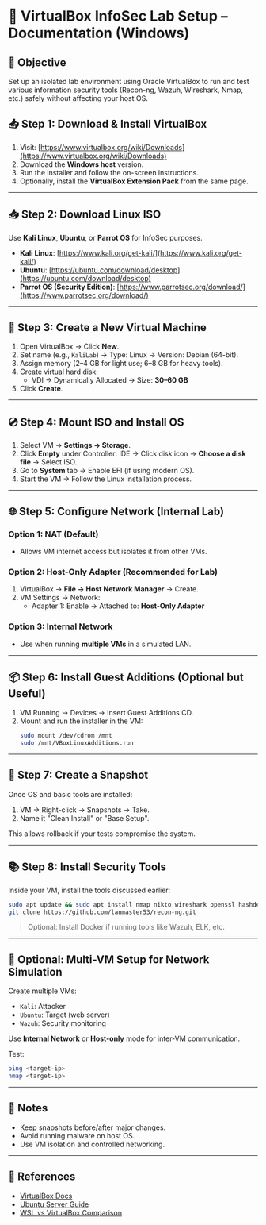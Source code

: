 
# 🧪 VirtualBox InfoSec Lab Setup – Documentation (Windows)

## 📘 Objective
Set up an isolated lab environment using Oracle VirtualBox to run and test various information security tools (Recon-ng, Wazuh, Wireshark, Nmap, etc.) safely without affecting your host OS.


## 📥 Step 1: Download & Install VirtualBox

1. Visit: [https://www.virtualbox.org/wiki/Downloads](https://www.virtualbox.org/wiki/Downloads)
2. Download the **Windows host** version.
3. Run the installer and follow the on-screen instructions.
4. Optionally, install the **VirtualBox Extension Pack** from the same page.

---

## 📥 Step 2: Download Linux ISO

Use **Kali Linux**, **Ubuntu**, or **Parrot OS** for InfoSec purposes.

- **Kali Linux**: [https://www.kali.org/get-kali/](https://www.kali.org/get-kali/)
- **Ubuntu**: [https://ubuntu.com/download/desktop](https://ubuntu.com/download/desktop)
- **Parrot OS (Security Edition)**: [https://www.parrotsec.org/download/](https://www.parrotsec.org/download/)

---

## 🧱 Step 3: Create a New Virtual Machine

1. Open VirtualBox → Click **New**.
2. Set name (e.g., `KaliLab`) → Type: Linux → Version: Debian (64-bit).
3. Assign memory (2–4 GB for light use; 6–8 GB for heavy tools).
4. Create virtual hard disk:
   - VDI → Dynamically Allocated → Size: **30–60 GB**
5. Click **Create**.

---

## 💿 Step 4: Mount ISO and Install OS

1. Select VM → **Settings → Storage**.
2. Click **Empty** under Controller: IDE → Click disk icon → **Choose a disk file** → Select ISO.
3. Go to **System** tab → Enable EFI (if using modern OS).
4. Start the VM → Follow the Linux installation process.

---

## 🌐 Step 5: Configure Network (Internal Lab)

### Option 1: NAT (Default)
- Allows VM internet access but isolates it from other VMs.

### Option 2: Host-Only Adapter (Recommended for Lab)
1. VirtualBox → **File → Host Network Manager** → Create.
2. VM Settings → Network:
   - Adapter 1: Enable → Attached to: **Host-Only Adapter**

### Option 3: Internal Network
- Use when running **multiple VMs** in a simulated LAN.

---

## 📦 Step 6: Install Guest Additions (Optional but Useful)

1. VM Running → Devices → Insert Guest Additions CD.
2. Mount and run the installer in the VM:
   ```bash
   sudo mount /dev/cdrom /mnt
   sudo /mnt/VBoxLinuxAdditions.run
   ```

---

## 🔐 Step 7: Create a Snapshot

Once OS and basic tools are installed:
1. VM → Right-click → Snapshots → Take.
2. Name it "Clean Install" or "Base Setup".

This allows rollback if your tests compromise the system.

---

## 📚 Step 8: Install Security Tools

Inside your VM, install the tools discussed earlier:
```bash
sudo apt update && sudo apt install nmap nikto wireshark openssl hashdeep
git clone https://github.com/lanmaster53/recon-ng.git
```

> Optional: Install Docker if running tools like Wazuh, ELK, etc.

---

## 🧪 Optional: Multi-VM Setup for Network Simulation

Create multiple VMs:
- `Kali`: Attacker
- `Ubuntu`: Target (web server)
- `Wazuh`: Security monitoring

Use **Internal Network** or **Host-only** mode for inter-VM communication.

Test:
```bash
ping <target-ip>
nmap <target-ip>
```

---

## 📄 Notes

- Keep snapshots before/after major changes.
- Avoid running malware on host OS.
- Use VM isolation and controlled networking.

---

## 🔗 References

- [VirtualBox Docs](https://www.virtualbox.org/manual/)
- [Ubuntu Server Guide](https://ubuntu.com/server/docs)
- [WSL vs VirtualBox Comparison](https://learn.microsoft.com/en-us/windows/wsl/compare-versions)
